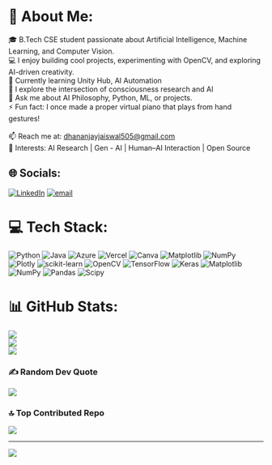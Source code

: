 # 💫 About Me:
🎓 B.Tech CSE student passionate about Artificial Intelligence, Machine Learning, and Computer Vision.<br>💻 I enjoy building cool projects, experimenting with OpenCV, and exploring AI-driven creativity.<br>🚀 Currently learning Unity Hub, AI Automation<br>🌱 I explore the intersection of consciousness research and AI<br>💬 Ask me about AI Philosophy, Python, ML, or projects.<br>⚡ Fun fact: I once made a proper virtual piano that plays from hand gestures!<br><br>📫 Reach me at: dhananjayjaiswal505@gmail.com<br>🧠 Interests: AI Research | Gen - AI | Human–AI Interaction | Open Source


## 🌐 Socials:
[![LinkedIn](https://img.shields.io/badge/LinkedIn-%230077B5.svg?logo=linkedin&logoColor=white)](https://linkedin.com/in/dhananjay-jaiswal) [![email](https://img.shields.io/badge/Email-D14836?logo=gmail&logoColor=white)](mailto:dhananjayjaiswal505@gmail.com) 

# 💻 Tech Stack:
![Python](https://img.shields.io/badge/python-3670A0?style=for-the-badge&logo=python&logoColor=ffdd54) ![Java](https://img.shields.io/badge/java-%23ED8B00.svg?style=for-the-badge&logo=openjdk&logoColor=white) ![Azure](https://img.shields.io/badge/azure-%230072C6.svg?style=for-the-badge&logo=microsoftazure&logoColor=white) ![Vercel](https://img.shields.io/badge/vercel-%23000000.svg?style=for-the-badge&logo=vercel&logoColor=white) ![Canva](https://img.shields.io/badge/Canva-%2300C4CC.svg?style=for-the-badge&logo=Canva&logoColor=white) ![Matplotlib](https://img.shields.io/badge/Matplotlib-%23ffffff.svg?style=for-the-badge&logo=Matplotlib&logoColor=black) ![NumPy](https://img.shields.io/badge/numpy-%23013243.svg?style=for-the-badge&logo=numpy&logoColor=white) ![Plotly](https://img.shields.io/badge/Plotly-%233F4F75.svg?style=for-the-badge&logo=plotly&logoColor=white) ![scikit-learn](https://img.shields.io/badge/scikit--learn-%23F7931E.svg?style=for-the-badge&logo=scikit-learn&logoColor=white) ![OpenCV](https://img.shields.io/badge/opencv-%23white.svg?style=for-the-badge&logo=opencv&logoColor=white) ![TensorFlow](https://img.shields.io/badge/TensorFlow-%23FF6F00.svg?style=for-the-badge&logo=TensorFlow&logoColor=white) ![Keras](https://img.shields.io/badge/Keras-%23D00000.svg?style=for-the-badge&logo=Keras&logoColor=white) ![Matplotlib](https://img.shields.io/badge/Matplotlib-%23ffffff.svg?style=for-the-badge&logo=Matplotlib&logoColor=black) ![NumPy](https://img.shields.io/badge/numpy-%23013243.svg?style=for-the-badge&logo=numpy&logoColor=white) ![Pandas](https://img.shields.io/badge/pandas-%23150458.svg?style=for-the-badge&logo=pandas&logoColor=white) ![Scipy](https://img.shields.io/badge/SciPy-%230C55A5.svg?style=for-the-badge&logo=scipy&logoColor=%white)
# 📊 GitHub Stats:
![](https://github-readme-stats.vercel.app/api?username=Dannny-cell&theme=dark&hide_border=true&include_all_commits=false&count_private=false)<br/>
![](https://nirzak-streak-stats.vercel.app/?user=Dannny-cell&theme=dark&hide_border=true)<br/>
![](https://github-readme-stats.vercel.app/api/top-langs/?username=Dannny-cell&theme=dark&hide_border=true&include_all_commits=false&count_private=false&layout=compact)

### ✍️ Random Dev Quote
![](https://quotes-github-readme.vercel.app/api?type=horizontal&theme=radical)

### 🔝 Top Contributed Repo
![](https://github-contributor-stats.vercel.app/api?username=Dannny-cell&limit=5&theme=dark&combine_all_yearly_contributions=true)

---
[![](https://visitcount.itsvg.in/api?id=Dannny-cell&icon=0&color=0)](https://visitcount.itsvg.in)

<!-- Proudly created with GPRM ( https://gprm.itsvg.in ) -->
